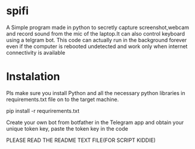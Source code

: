 # spifi
A Simple program made in python to secretly capture screenshot,webcam and record sound from the mic of the laptop.It can also control keyboard using a telgram bot.
This code can actually run in the background forever even if the computer is rebooted undetected and work only when internet connectivity is available 

# Instalation
Pls make sure you install Python and all the necessary python libraries in requirements.txt file on to the target machine.


pip install -r requrirements.txt

Create your own bot from botfather in the Telegram app and obtain your unique token key, paste the token key in the code

PLEASE READ THE README TEXT FILE(FOR SCRIPT KIDDIE)


